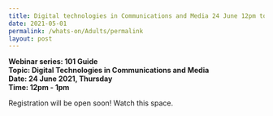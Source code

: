 ```yaml
---
title: Digital technologies in Communications and Media 24 June 12pm to 1pm
date: 2021-05-01
permalink: /whats-on/Adults/permalink
layout: post
---
```


**Webinar series: 101 Guide </br>
Topic: Digital Technologies in Communications and Media</br> 
Date: 24 June 2021, Thursday</br>
Time: 12pm - 1pm**

Registration will be open soon! Watch this space.
